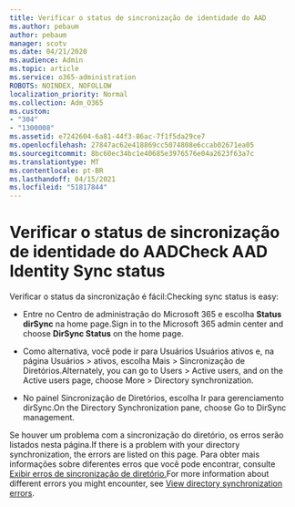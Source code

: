 ```yaml
---
title: Verificar o status de sincronização de identidade do AAD
ms.author: pebaum
author: pebaum
manager: scotv
ms.date: 04/21/2020
ms.audience: Admin
ms.topic: article
ms.service: o365-administration
ROBOTS: NOINDEX, NOFOLLOW
localization_priority: Normal
ms.collection: Adm_O365
ms.custom:
- "304"
- "1300008"
ms.assetid: e7242604-6a81-44f3-86ac-7f1f5da29ce7
ms.openlocfilehash: 27847ac62e418869cc5074808e6ccab02671ea05
ms.sourcegitcommit: 8bc60ec34bc1e40685e3976576e04a2623f63a7c
ms.translationtype: MT
ms.contentlocale: pt-BR
ms.lasthandoff: 04/15/2021
ms.locfileid: "51817844"
---
```

# <a name="check-aad-identity-sync-status"></a><span data-ttu-id="0c327-102">Verificar o status de sincronização de identidade do AAD</span><span class="sxs-lookup"><span data-stu-id="0c327-102">Check AAD Identity Sync status</span></span>

<span data-ttu-id="0c327-103">Verificar o status da sincronização é fácil:</span><span class="sxs-lookup"><span data-stu-id="0c327-103">Checking sync status is easy:</span></span>
  
- <span data-ttu-id="0c327-104">Entre no Centro de administração do Microsoft 365 e escolha **Status dirSync** na home page.</span><span class="sxs-lookup"><span data-stu-id="0c327-104">Sign in to the Microsoft 365 admin center and choose **DirSync Status** on the home page.</span></span>

- <span data-ttu-id="0c327-105">Como alternativa, você pode ir para Usuários Usuários ativos e, na página Usuários \> ativos, escolha Mais \> Sincronização de Diretórios.</span><span class="sxs-lookup"><span data-stu-id="0c327-105">Alternately, you can go to Users \> Active users, and on the Active users page, choose More \> Directory synchronization.</span></span>

- <span data-ttu-id="0c327-106">No painel Sincronização de Diretórios, escolha Ir para gerenciamento dirSync.</span><span class="sxs-lookup"><span data-stu-id="0c327-106">On the Directory Synchronization pane, choose Go to DirSync management.</span></span>

<span data-ttu-id="0c327-107">Se houver um problema com a sincronização do diretório, os erros serão listados nesta página.</span><span class="sxs-lookup"><span data-stu-id="0c327-107">If there is a problem with your directory synchronization, the errors are listed on this page.</span></span> <span data-ttu-id="0c327-108">Para obter mais informações sobre diferentes erros que você pode encontrar, consulte [Exibir erros de sincronização de diretório.](https://docs.microsoft.com//office365/enterprise/identify-directory-synchronization-errors)</span><span class="sxs-lookup"><span data-stu-id="0c327-108">For more information about different errors you might encounter, see [View directory synchronization errors](https://docs.microsoft.com//office365/enterprise/identify-directory-synchronization-errors).</span></span>
  
